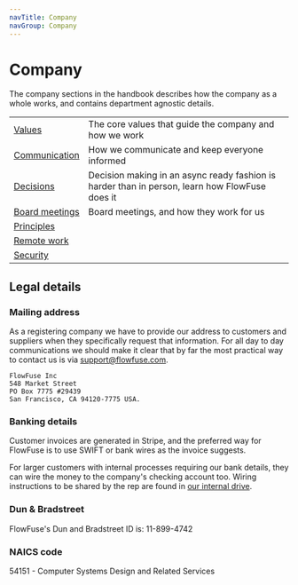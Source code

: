 ```yaml
---
navTitle: Company
navGroup: Company
---
```


# Company

The company sections in the handbook describes how the company as a whole works,
and contains department agnostic details.

| | |
|-|-|
| [Values](/handbook/company/values/) | The core values that guide the company and how we work |
| [Communication](/handbook/company/communication/) | How we communicate and keep everyone informed |
| [Decisions](/handbook/company/decisions/) | Decision making in an async ready fashion is harder than in person, learn how FlowFuse does it |
| [Board meetings](/handbook/company/board/) | Board meetings, and how they work for us |
| [Principles](./principles.md) | |
| [Remote work](./remote.md) | |
| [Security](/handbook/company/security/) | |

## Legal details

### Mailing address

As a registering company we have to provide our address to customers and suppliers when they specifically request that information. For all day to day communications we should make it clear that by far the most practical way to contact us is via support@flowfuse.com.

```
FlowFuse Inc
548 Market Street
PO Box 7775 #29439
San Francisco, CA 94120-7775 USA.
```

### Banking details

Customer invoices are generated in Stripe, and the preferred way for FlowFuse is to use SWIFT or bank wires as
the invoice suggests.

For larger customers with internal processes requiring our bank details, they can wire the money to the company's
checking account too. Wiring instructions to be shared by the rep are found in [our internal drive](https://drive.google.com/file/d/1XfO_nsh0OcB7S4peKEjiPV5qNIj9avJ0/view?usp=sharing).

### Dun & Bradstreet

FlowFuse's Dun and Bradstreet ID is: 11-899-4742

### NAICS code

54151 - Computer Systems Design and Related Services
